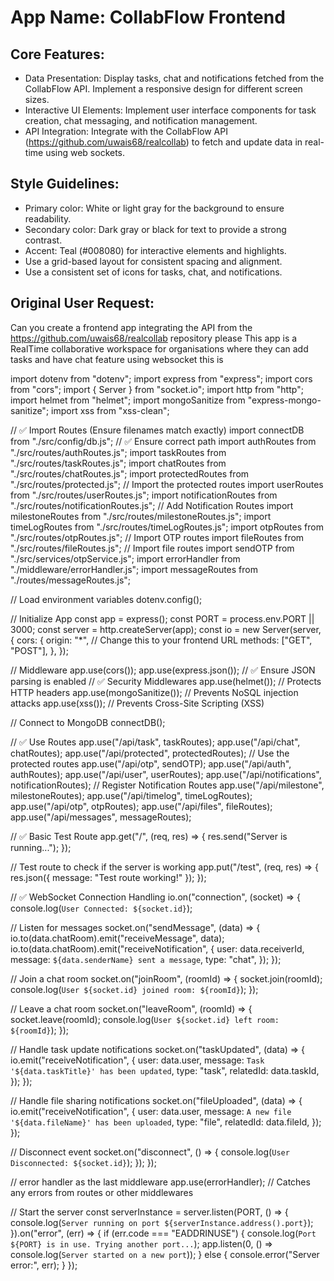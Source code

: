 # **App Name**: CollabFlow Frontend

## Core Features:

- Data Presentation: Display tasks, chat and notifications fetched from the CollabFlow API. Implement a responsive design for different screen sizes.
- Interactive UI Elements: Implement user interface components for task creation, chat messaging, and notification management.
- API Integration: Integrate with the CollabFlow API (https://github.com/uwais68/realcollab) to fetch and update data in real-time using web sockets.

## Style Guidelines:

- Primary color: White or light gray for the background to ensure readability.
- Secondary color: Dark gray or black for text to provide a strong contrast.
- Accent: Teal (#008080) for interactive elements and highlights.
- Use a grid-based layout for consistent spacing and alignment.
- Use a consistent set of icons for tasks, chat, and notifications.

## Original User Request:
Can you create a frontend app integrating the API from the 
https://github.com/uwais68/realcollab
repository please
This app is a RealTime collaborative workspace for organisations where they can add tasks and have chat feature using websocket
this is 

import dotenv from "dotenv";
import express from "express";
import cors from "cors";
import { Server } from "socket.io";
import http from "http";
import helmet from "helmet";
import mongoSanitize from "express-mongo-sanitize";
import xss from "xss-clean";

// ✅ Import Routes (Ensure filenames match exactly)
import connectDB from "./src/config/db.js"; // ✅ Ensure correct path
import authRoutes from "./src/routes/authRoutes.js";
import taskRoutes from "./src/routes/taskRoutes.js";
import chatRoutes from "./src/routes/chatRoutes.js";
import protectedRoutes from "./src/routes/protected.js"; // Import the protected routes
import userRoutes from "./src/routes/userRoutes.js";
import notificationRoutes from "./src/routes/notificationRoutes.js"; // Add Notification Routes
import milestoneRoutes from "./src/routes/milestoneRoutes.js";
import timeLogRoutes from "./src/routes/timeLogRoutes.js";
import otpRoutes from "./src/routes/otpRoutes.js"; // Import OTP routes
import fileRoutes from "./src/routes/fileRoutes.js"; // Import file routes
import sendOTP from "./src/services/otpService.js";
import errorHandler from "./middleware/errorHandler.js";
import messageRoutes from "./routes/messageRoutes.js";

// Load environment variables
dotenv.config();

// Initialize App
const app = express();
const PORT = process.env.PORT || 3000; 
const server = http.createServer(app);
const io = new Server(server, {
  cors: {
    origin: "*", // Change this to your frontend URL
    methods: ["GET", "POST"],
  },
});

// Middleware
app.use(cors());
app.use(express.json()); // ✅ Ensure JSON parsing is enabled
// ✅ Security Middlewares
app.use(helmet()); // Protects HTTP headers
app.use(mongoSanitize()); // Prevents NoSQL injection attacks
app.use(xss()); // Prevents Cross-Site Scripting (XSS)

// Connect to MongoDB
connectDB();

// ✅ Use Routes
app.use("/api/task", taskRoutes);
app.use("/api/chat", chatRoutes);
app.use("/api/protected", protectedRoutes); // Use the protected routes
app.use("/api/otp", sendOTP);
app.use("/api/auth", authRoutes);
app.use("/api/user", userRoutes);
app.use("/api/notifications", notificationRoutes); // Register Notification Routes
app.use("/api/milestone", milestoneRoutes);
app.use("/api/timelog", timeLogRoutes);
app.use("/api/otp", otpRoutes);
app.use("/api/files", fileRoutes);
app.use("/api/messages", messageRoutes);


// ✅ Basic Test Route
app.get("/", (req, res) => {
  res.send("Server is running...");
});

// Test route to check if the server is working
app.put("/test", (req, res) => {
  res.json({ message: "Test route working!" });
});

// ✅ WebSocket Connection Handling
io.on("connection", (socket) => {
  console.log(`User Connected: ${socket.id}`);

  // Listen for messages
  socket.on("sendMessage", (data) => {
    io.to(data.chatRoom).emit("receiveMessage", data);
    io.to(data.chatRoom).emit("receiveNotification", {
      user: data.receiverId,
      message: `${data.senderName} sent a message`,
      type: "chat",
    });
  });

  // Join a chat room
  socket.on("joinRoom", (roomId) => {
    socket.join(roomId);
    console.log(`User ${socket.id} joined room: ${roomId}`);
  });

  // Leave a chat room
  socket.on("leaveRoom", (roomId) => {
    socket.leave(roomId);
    console.log(`User ${socket.id} left room: ${roomId}`);
  });

  // Handle task update notifications
  socket.on("taskUpdated", (data) => {
    io.emit("receiveNotification", {
      user: data.user,
      message: `Task '${data.taskTitle}' has been updated`,
      type: "task",
      relatedId: data.taskId,
    });
  });

  // Handle file sharing notifications
  socket.on("fileUploaded", (data) => {
    io.emit("receiveNotification", {
      user: data.user,
      message: `A new file '${data.fileName}' has been uploaded`,
      type: "file",
      relatedId: data.fileId,
    });
  });

  // Disconnect event
  socket.on("disconnect", () => {
    console.log(`User Disconnected: ${socket.id}`);
  });
});

// error handler as the last middleware
app.use(errorHandler); // Catches any errors from routes or other middlewares

// Start the server
const serverInstance = server.listen(PORT, () => {
  console.log(`Server running on port ${serverInstance.address().port}`);
}).on("error", (err) => {
  if (err.code === "EADDRINUSE") {
    console.log(`Port ${PORT} is in use. Trying another port...`);
    app.listen(0, () => console.log(`Server started on a new port`));
  } else {
    console.error("Server error:", err);
  }
});
  